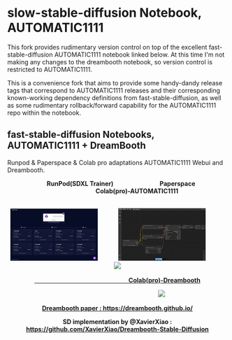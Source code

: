 # slow-stable-diffusion Notebook, AUTOMATIC1111

This fork provides rudimentary version control on top of the excellent fast-stable-diffusion AUTOMATIC1111 notebook linked below. At this time I'm not making any changes to the dreambooth notebook, so version control is restricted to AUTOMATIC1111.

This is a convenience fork that aims to provide some handy-dandy release tags that correspond to AUTOMATIC1111 releases and their corresponding known-working dependency definitions from fast-stable-diffusion, as well as some rudimentary rollback/forward capability for the AUTOMATIC1111 repo within the notebook. 


## fast-stable-diffusion Notebooks, AUTOMATIC1111 + DreamBooth
Runpod & Paperspace & Colab pro adaptations AUTOMATIC1111 Webui and Dreambooth.
 
<center><b>&nbsp;&nbsp;&nbsp;&nbsp;
RunPod(SDXL Trainer) &nbsp;&nbsp;&nbsp;&nbsp;&nbsp;&nbsp;&nbsp;&nbsp;&nbsp;&nbsp;&nbsp;&nbsp;&nbsp;&nbsp;&nbsp;&nbsp;&nbsp;&nbsp;&nbsp;&nbsp;&nbsp;&nbsp;&nbsp;&nbsp;&nbsp;&nbsp;&nbsp;&nbsp;&nbsp;&nbsp;&nbsp;Paperspace &nbsp;&nbsp;&nbsp;&nbsp;&nbsp;&nbsp;&nbsp;&nbsp;&nbsp;&nbsp;&nbsp;&nbsp;&nbsp;&nbsp;&nbsp;&nbsp;&nbsp;&nbsp;&nbsp;&nbsp;&nbsp;&nbsp;&nbsp;&nbsp;&nbsp;&nbsp;&nbsp;Colab(pro)-AUTOMATIC1111

 
<br><a href="https://www.runpod.io/console/gpu-cloud?template=runpod-stable-unified">
<img src='https://github.com/TheLastBen/fast-stable-diffusion/raw/main/Dreambooth/3.JPG'></a>&nbsp;&nbsp;&nbsp;&nbsp;&nbsp;&nbsp;&nbsp;&nbsp;&nbsp;&nbsp;&nbsp;&nbsp;&nbsp;
<a href="https://console.paperspace.com/github/TheLastBen/PPS?machine=Free-GPU"><img src='https://github.com/TheLastBen/fast-stable-diffusion/raw/main/Dreambooth/2.png'></a>&nbsp;&nbsp;&nbsp;&nbsp;&nbsp;&nbsp;&nbsp;&nbsp;&nbsp;&nbsp;&nbsp;&nbsp;&nbsp;
<a href="https://colab.research.google.com/github/TheLastBen/fast-stable-diffusion/blob/main/fast_stable_diffusion_AUTOMATIC1111.ipynb"><img src='https://github.com/TheLastBen/fast-stable-diffusion/raw/main/Dreambooth/1.jpg'>
 
 
 &nbsp;&nbsp;&nbsp;&nbsp;&nbsp;&nbsp;&nbsp;&nbsp;&nbsp;&nbsp;&nbsp;&nbsp;&nbsp;&nbsp;&nbsp;&nbsp;&nbsp;&nbsp;&nbsp;&nbsp;&nbsp;&nbsp;&nbsp;&nbsp;&nbsp;&nbsp;&nbsp;&nbsp;&nbsp;&nbsp;&nbsp;&nbsp;&nbsp;&nbsp;&nbsp;&nbsp;&nbsp;&nbsp;&nbsp;&nbsp;&nbsp;&nbsp;&nbsp;&nbsp;&nbsp;&nbsp;&nbsp;&nbsp;&nbsp;&nbsp;&nbsp;&nbsp;&nbsp;&nbsp;&nbsp;&nbsp;&nbsp;&nbsp;&nbsp;&nbsp;&nbsp;&nbsp;&nbsp;&nbsp;&nbsp;Colab(pro)-Dreambooth
 
 
 
</a>&nbsp;&nbsp;&nbsp;&nbsp;&nbsp;&nbsp;&nbsp;&nbsp;&nbsp;&nbsp;&nbsp;&nbsp;&nbsp;&nbsp;&nbsp;&nbsp;&nbsp;&nbsp;&nbsp;&nbsp;&nbsp;&nbsp;&nbsp;&nbsp;&nbsp;&nbsp;&nbsp;&nbsp;&nbsp;&nbsp;&nbsp;&nbsp;&nbsp;&nbsp;&nbsp;&nbsp;&nbsp;&nbsp;&nbsp;&nbsp;&nbsp;&nbsp;&nbsp;&nbsp;&nbsp;&nbsp;&nbsp;&nbsp;&nbsp;&nbsp;&nbsp;&nbsp;&nbsp;&nbsp;&nbsp;&nbsp;&nbsp;&nbsp;&nbsp;&nbsp;
<a href="https://colab.research.google.com/github/TheLastBen/fast-stable-diffusion/blob/main/fast-DreamBooth.ipynb"><img src='https://github.com/TheLastBen/fast-stable-diffusion/raw/main/Dreambooth/4.jpg'>



Dreambooth paper : https://dreambooth.github.io/

SD implementation by @XavierXiao : https://github.com/XavierXiao/Dreambooth-Stable-Diffusion
